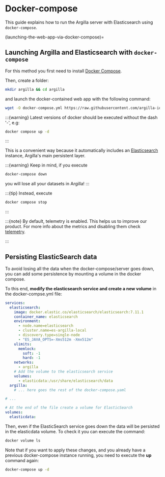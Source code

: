 
# Docker-compose

This guide explains how to run the Argilla server with Elasticsearch using `docker-compose`.

(launching-the-web-app-via-docker-compose)=
## Launching Argilla and Elasticsearch with `docker-compose`

For this method you first need to install [Docker Compose](https://docs.docker.com/compose/install/).

Then, create a folder:

```bash
mkdir argilla && cd argilla
```

and launch the docker-contained web app with the following command:

```bash
wget -O docker-compose.yml https://raw.githubusercontent.com/argilla-io/argilla/main/docker-compose.yaml && docker-compose up -d
```
:::{warning}
Latest versions of docker should be executed without the dash '-', e.g:

```bash
docker compose up -d
```
:::

This is a convenient way because it automatically includes an [Elasticsearch](https://www.elastic.co/elasticsearch/) instance, Argilla's main persistent layer.

:::{warning}
Keep in mind, if you execute
```bash
docker-compose down
```
you will lose all your datasets in Argilla!
:::

:::{tip}
Instead, execute
```bash
docker compose stop
```
:::

:::{note}
By default, telemetry is enabled. This helps us to improve our product. For more info about the metrics and disabling them check [telemetry](../../reference/telemetry.md).

:::

## Persisting ElasticSearch data
To avoid losing all the data when the docker-compose/server goes down, you can add some persistence by mounting a
volume in the docker compose.

To this end, **modify the elasticsearch service and create a new volume** in the docker-compse.yml file:

```yaml
services:
  elasticsearch:
    image: docker.elastic.co/elasticsearch/elasticsearch:7.11.1
    container_name: elasticsearch
    environment:
      - node.name=elasticsearch
      - cluster.name=es-argilla-local
      - discovery.type=single-node
      - "ES_JAVA_OPTS=-Xms512m -Xmx512m"
    ulimits:
      memlock:
        soft: -1
        hard: -1
    networks:
      - argilla
    # Add the volume to the elasticsearch service
    volumes:
      - elasticdata:/usr/share/elasticsearch/data
  argilla:
    # ... here goes the rest of the docker-compose.yaml

# ...

# At the end of the file create a volume for ElasticSearch
volumes:
  elasticdata:


```

Then, even if the ElasticSearch service goes down the data will be persisted in the elasticdata volume. To check it
you can execute the command:

```bash
docker volume ls
```

Note that if you want to apply these changes, and you already have a previous docker-compose instance running, you need
to execute the **up** command again:

```bash
docker-compose up -d
```
